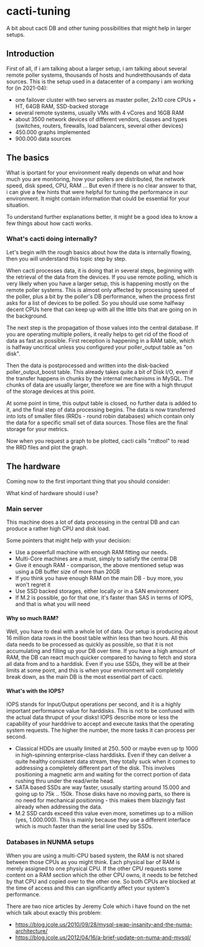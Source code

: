 # cacti-tuning
A bit about cacti DB and other tuning possibilities that might help in larger setups.

## Introduction 
First of all, if i am talking about a larger setup, i am talking about several remote poller systems, thousands of hosts and hundretthousands of data sources.
This is the setup used in a datacenter of a company i am working for (in 2021-04):
 * one failover cluster with two servers as master poller, 2x10 core CPUs + HT, 64GB RAM, SSD-backed storage
 * several remote systems, usually VMs with 4 vCores and 16GB RAM
 * about 3500 network devices of different vendors, classes and types (switches, routers, firewalls, load balancers, several other devices)
 * 450.000 graphs implemented
 * 900.000 data sources

## The basics
What is iportant for your environment really depends on what and how much you are monitoring, how your pollers are distributed, the network speed, disk speed, CPU, RAM ...
But even if there is no clear answer to that, i can give a few hints that were helpful for tuning the performance in our environment.
It might contain information that could be essential for your situation.

To understand further explanations better, it might be a good idea to know a few things about how cacti works.

### What's cacti doing internally?
Let's begin with the rough basics about how the data is internally flowing, then you will understand this topic step by step.

When cacti processes data, it is doing that in several steps, beginning with the retrieval of the data from the devices.
If you use remote polling, which is very likely when you have a larger setup, this is happening mostly on the remote poller systems.
This is almost only affected by processing speed of the poller, plus a bit by the poller's DB performance, when the process first asks for a list of devices to be polled.
So you should use some halfway decent CPUs here that can keep up with all the little bits that are going on in the background.

The next step is the propagation of those values into the central database.
If you are operating multiple pollers, it really helps to get rid of the flood of data as fast as possible.
First reception is happening in a RAM table, which is halfway uncritical unless you configured your poller_output table as "on disk".

Then the data is postprocessed and written into the disk-backed poller_output_boost table.
This already takes quite a bit of Disk I/O, even if the transfer happens in chunks by the internal mechanisms in MySQL.
The chunks of data are usually larger, therefore we are fine with a high thruput of the storage devices at this point.

At some point in time, this output table is closed, no further data is added to it, and the final step of data processing begins.
The data is now transferred into lots of smaller files (RRDs - round robin databases) which contain only the data for a specific small set of data sources.
Those files are the final storage for your metrics.

Now when you request a graph to be plotted, cacti calls "rrdtool" to read the RRD files and plot the graph.


## The hardware 
Coming now to the first important thing that you should consider:

What kind of hardware should i use?

### Main server
This machine does a lot of data processing in the central DB and can produce a rather high CPU and disk load.

Some pointers that might help with your decision:
  * Use a powerfull machine with enough RAM fitting our needs.
  * Multi-Core machines are a must, simply to satisfy the central DB
  * Give it enough RAM - comparison, the above mentioned setup was using a DB buffer size of more than 20GB
  * If you think you have enough RAM on the main DB - buy more, you won't regret it
  * Use SSD backed storages, either locally or in a SAN environment
  * If M.2 is possible, go for that one, it's faster than SAS in terms of IOPS, and that is what you will need

#### Why so much RAM?
Well, you have to deal with a whole lot of data.
Our setup is producing about 16 million data rows in the boost table within less than two hours.
All this data needs to be processed as quickly as possible, so that it is not accumulating and filling up your DB over time.
If you have a high amount of RAM, the DB can react much quicker compared to having to fetch and stora all data from and to a harddisk.
Even if you use SSDs, they will be at their limits at some point, and this is when your environment will completely break down, as the main DB is the most essential part of cacti.

#### What's with the IOPS?
IOPS stands for Input/Output operations per second, and it is a highly important performance value for harddisks.
This is not to be confused with the actual data thruput of your disks!
IOPS describe more or less the capability of your harddrive to accept and execute tasks that the operating system requests.
The higher the number, the more tasks it can process per second.
 * Classical HDDs are usually limited at 250..500 or maybe even up tp 1000 in high-spinning enterprise-class harddisks.
   Even if they can deliver a quite healthy consistent data stream, they totally suck when it comes to addressing a completely different part of the disk.
   This involves positioning a magnetic arm and waiting for the correct portion of data rushing thru under the read/write head.
 * SATA based SSDs are way faster, ususally starting around 15.000 and going up to 75k .. 150k.
   Those disks have no moving parts, so there is no need for mechanical positioning - this makes them blazingly fast already when addressing the data.
 * M.2 SSD cards exceed this value even more, sometimes up to a million (yes, 1.000.000).
   This is mainly because they use a different interface which is much faster than the serial line used by SSDs.



### Databases in NUNMA setups
When you are using a multi-CPU based system, the RAM is not shared between those CPUs as you might think.
Each physical bar of RAM is merely assigned to one physical CPU.
If the other CPU requests some content on a RAM section which the other CPU owns, it needs to be fetched by that CPU and copied over to the other one.
So both CPUs are blocked at the time of access and this can significantly affect your system's performance.

There are two nice articles by Jeremy Cole which i have found on the net which talk about exactly this problem:

 * https://blog.jcole.us/2010/09/28/mysql-swap-insanity-and-the-numa-architecture/
 * https://blog.jcole.us/2012/04/16/a-brief-update-on-numa-and-mysql/



